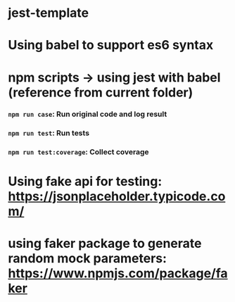 # jest-template

# Using babel to support es6 syntax

# npm scripts -> using jest with babel (reference from current folder)
### `npm run case`: Run original code and log result
### `npm run test`: Run tests
### `npm run test:coverage`: Collect coverage


# Using fake api for testing: https://jsonplaceholder.typicode.com/
# using faker package to generate random mock parameters: https://www.npmjs.com/package/faker
